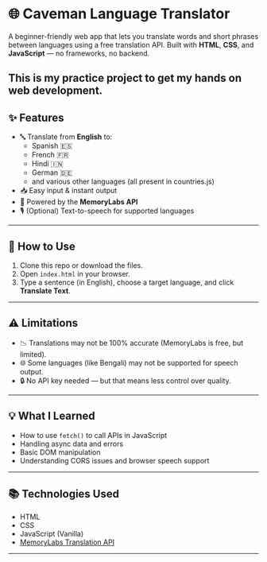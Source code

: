 # 🌐 Caveman Language Translator

A beginner-friendly web app that lets you translate words and short phrases between languages using a free translation API. Built with **HTML**, **CSS**, and **JavaScript** — no frameworks, no backend.

This is my practice project to get my hands on web development.
---

## ✨ Features

- 🔤 Translate from **English** to:
  - Spanish 🇪🇸
  - French 🇫🇷
  - Hindi 🇮🇳
  - German 🇩🇪
  - and various other languages (all present in countries.js)
- 📥 Easy input & instant output
- 🔁 Powered by the **MemoryLabs API**
- 🎙️ (Optional) Text-to-speech for supported languages

---

## 🚀 How to Use

1. Clone this repo or download the files.
2. Open `index.html` in your browser.
3. Type a sentence (in English), choose a target language, and click **Translate Text**.

---

## ⚠️ Limitations

- 📉 Translations may not be 100% accurate (MemoryLabs is free, but limited).
- 🌐 Some languages (like Bengali) may not be supported for speech output.
- 🔒 No API key needed — but that means less control over quality.

---

## 💡 What I Learned

- How to use `fetch()` to call APIs in JavaScript
- Handling async data and errors
- Basic DOM manipulation
- Understanding CORS issues and browser speech support

---

## 📚 Technologies Used

- HTML
- CSS
- JavaScript (Vanilla)
- [MemoryLabs Translation API](https://memorylabs.ai)

---
